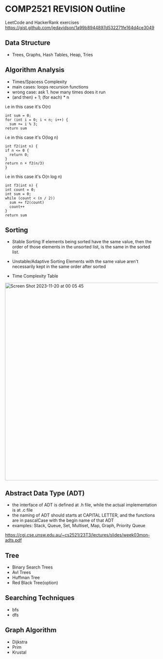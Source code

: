 # COMP2521 REVISION Outline

LeetCode and HackerRank exercises
<https://gist.github.com/jedavidson/1a99b8944897d532271fe164d4ce3049>

## Data Structure
- Trees, Graphs, Hash Tables, Heap, Tries

## Algorithm Analysis
- Times/Spacess Complexity
- main cases: loops recursion functions
- wrong case: ask 1. how many times does it run 
- (and then) + 1; (for each) * n

i.e in this case it's O(n)
```
int sum = 0;
for (int i = 0; i < n; i++) {
  sum += i % 3;
return sum
```
i.e in this case it's O(log n)
```
int f2(int n) {
if n <= 0 {
  return 0;
}
return n + f2(n/3)
}
```
i.e in this case it's O(n log n)
``` 
int f3(int n) {
int count = 0;
int sum = 0;
while (count < (n / 2))
  sum += f2(count)
  count++
}
return sum
```
## Sorting
- Stable Sorting
  If elements being sorted have the same value, then the order of those elements in the unsorted list, is the same in the sorted list.

- Unstable/Adaptive Sorting
  Elements with the same value aren't necessarily kept in the same order after sorted

- Time Complexity Table
  
<img width="650" alt="Screen Shot 2023-11-20 at 00 05 45" src="https://github.com/Natalie-2004/COMP2521_REVISION/assets/62165943/f00d67a4-4797-4314-baeb-1ac449790e83">

## Abstract Data Type (ADT)
- the interface of ADT is defined at .h file, while the actual implementation is at .c file
- the naming of ADT should starts at CAPITAL LETTER, and the functions are in pascalCase with the begin name of that ADT
- examples: Stack, Queue, Set, Multiset, Map, Graph, Priority Queue

<https://cgi.cse.unsw.edu.au/~cs2521/23T3/lectures/slides/week03mon-adts.pdf>

## Tree
- Binary Search Trees
- Avl Trees
- Huffman Tree
- Red Black Tree(option)

## Searching Techniques
- bfs
- dfs

## Graph Algorithm
- Dijkstra
- Prim
- Krustal
